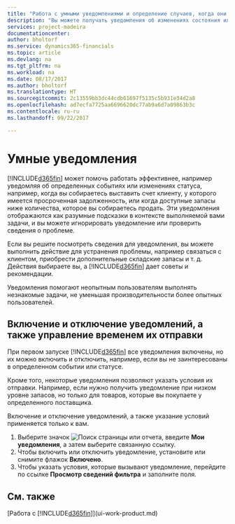 ```yaml
---
title: "Работа с умными уведомлениями и определение случаев, когда они должны отображаться | Документы Майкрософт"
description: "Вы можете получать уведомления об изменениях состояния или о событиях, например о просроченном платеже или о том, что запасы подходят к концу."
services: project-madeira
documentationcenter: 
author: bholtorf
ms.service: dynamics365-financials
ms.topic: article
ms.devlang: na
ms.tgt_pltfrm: na
ms.workload: na
ms.date: 08/17/2017
ms.author: bholtorf
ms.translationtype: HT
ms.sourcegitcommit: 2c13559bb3dc44cdb61697f5135c5b931e34d2a8
ms.openlocfilehash: ad7ecfa7725aa6696620dc77ab9a6d7a09863b3c
ms.contentlocale: ru-ru
ms.lasthandoff: 09/22/2017

---
```

# <a name="smart-notifications"></a>Умные уведомления
[!INCLUDE[d365fin](includes/d365fin_md.md)] может помочь работать эффективнее, например уведомляя об определенных событиях или изменениях статуса, например, когда вы собираетесь выставить счет клиенту, у которого имеется просроченная задолженность, или когда доступные запасы ниже количества, которое вы собираетесь продать. Эти уведомления отображаются как разумные подсказки в контексте выполняемой вами задачи, и вы можете игнорировать уведомление или проверить сведения о проблеме.  

Если вы решите посмотреть сведения для уведомления, вы можете выполнить действие для устранения проблемы, например связаться с клиентом, приобрести дополнительные складские запасы и т. д. Действия выбираете вы, а [!INCLUDE[d365fin](includes/d365fin_md.md)] дает советы и рекомендации.  

Уведомления помогают неопытным пользователям выполнять незнакомые задачи, не уменьшая производительности более опытных пользователей.  

## <a name="turn-on-or-turn-off-notifications-and-control-when-they-are-sent"></a>Включение и отключение уведомлений, а также управление временем их отправки
При первом запуске [!INCLUDE[d365fin](includes/d365fin_md.md)] все уведомления включены, но их можно включить и отключить, например, если вы не заинтересованы в определенном событии или статусе.  
  
Кроме того, некоторые уведомления позволяют указать условия их отправки. Например, если нужно получить уведомление при низком уровне запасов, но только для товаров, которые вы покупаете у определенного поставщика.  
  
Включение и отключение уведомлений, а также указание условий применяется только к вам.  

1. Выберите значок ![Поиск страницы или отчета](media/ui-search/search_small.png "Значок поиска страницы или отчета"), введите **Мои уведомления**, а затем выберите связанную ссылку.
2. Чтобы включить или отключить уведомление, установите или снимите флажок **Включено**.
3. Чтобы указать условия, которые вызывают уведомление, перейдите по ссылке **Просмотр сведений фильтра** и заполните поля.  

## <a name="see-also"></a>См. также
[Работа с [!INCLUDE[d365fin](includes/d365fin_md.md)]](ui-work-product.md)


